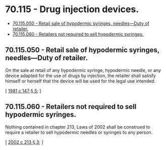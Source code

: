 # 70.115 - Drug injection devices.
* [70.115.050 - Retail sale of hypodermic syringes, needles—Duty of retailer.](#70115050---retail-sale-of-hypodermic-syringes-needlesduty-of-retailer)
* [70.115.060 - Retailers not required to sell hypodermic syringes.](#70115060---retailers-not-required-to-sell-hypodermic-syringes)
## 70.115.050 - Retail sale of hypodermic syringes, needles—Duty of retailer.
On the sale at retail of any hypodermic syringe, hypodermic needle, or any device adapted for the use of drugs by injection, the retailer shall satisfy himself or herself that the device will be used for the legal use intended.

\[ [1981 c 147 § 5](https://leg.wa.gov/CodeReviser/documents/sessionlaw/1981c147.pdf?cite=1981%20c%20147%20§%205); \]

## 70.115.060 - Retailers not required to sell hypodermic syringes.
Nothing contained in chapter 213, Laws of 2002 shall be construed to require a retailer to sell hypodermic needles or syringes to any person.

\[ [2002 c 213 § 3](https://lawfilesext.leg.wa.gov/biennium/2001-02/Pdf/Bills/Session%20Laws/House/1759-S.SL.pdf?cite=2002%20c%20213%20§%203); \]

